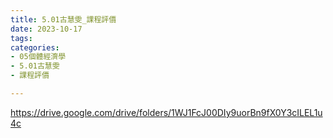 ```yaml
---
title: 5.01古慧雯_課程評價
date: 2023-10-17
tags: 
categories:
- 05個體經濟學
- 5.01古慧雯
- 課程評價

---
```

https://drive.google.com/drive/folders/1WJ1FcJ00DIy9uorBn9fX0Y3cILEL1u4c
